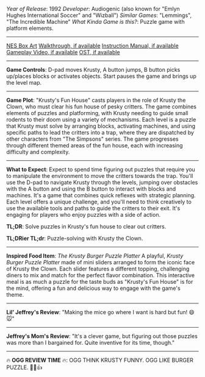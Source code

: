 *Year of Release*: 1992
*Developer*: Audiogenic (also known for "Emlyn Hughes International Soccer" and "Wizball")
*Similar Games*: "Lemmings", "The Incredible Machine"
*What Kinda Game is this?*: Puzzle game with platform elements.

---
[NES Box Art](https://www.google.com/search?tbm=isch&q=NES+Box+Art+Krusty%27s+Fun+House) 
[Walkthrough, if available](https://www.google.com/search?q=Walkthrough+NES+Krusty%27s+Fun+House)
[Instruction Manual, if available](https://www.google.com/search?q=NES+Instruction+Manual+Krusty%27s+Fun+House)
[Gameplay Video, if available](https://www.youtube.com/results?search_query=gameplay+NES+Krusty%27s+Fun+House) 
[OST, if available](https://www.youtube.com/results?search_query=NES+Krusty%27s+Fun+House+OST)

- - -
**Game Controls**:
D-pad moves Krusty, A button jumps, B button picks up/places blocks or activates objects. Start pauses the game and brings up the level map.

- - -
**Game Plot**: 
"Krusty's Fun House" casts players in the role of Krusty the Clown, who must clear his fun house of pesky critters. The game combines elements of puzzles and platforming, with Krusty needing to guide small rodents to their doom using a variety of mechanisms. Each level is a puzzle that Krusty must solve by arranging blocks, activating machines, and using specific paths to lead the critters into a trap, where they are dispatched by other characters from "The Simpsons" series. The game progresses through different themed areas of the fun house, each with increasing difficulty and complexity.

- - -
**What to Expect**: 
Expect to spend time figuring out puzzles that require you to manipulate the environment to move the critters towards the trap. You'll use the D-pad to navigate Krusty through the levels, jumping over obstacles with the A button and using the B button to interact with blocks and machines. It's a game that combines quick reflexes with strategic planning. Each level offers a unique challenge, and you'll need to think creatively to use the available tools and paths to guide the critters to their exit. It's engaging for players who enjoy puzzles with a side of action.

**TL;DR**:
Solve puzzles in Krusty's fun house to clear out critters.

**TL;DRier TL;dr**: 
Puzzle-solving with Krusty the Clown.

---
**Inspired Food Item**: *The Krusty Burger Puzzle Platter*
A playful, *Krusty Burger Puzzle Platter* made of mini sliders arranged to form the iconic face of Krusty the Clown. Each slider features a different topping, challenging diners to mix and match for the perfect flavor combination. This interactive meal is as much a puzzle for the taste buds as "Krusty's Fun House" is for the mind, offering a fun and delicious way to engage with the game's theme.

---
**Lil' Jeffrey's Review**: "Making the mice go where I want is hard but fun! 😄🐭"

---
**Jeffrey's Mom's Review**: "It's a clever game, but figuring out those puzzles was more than I bargained for. Quite inventive for its time, though."

---
🔥 **OGG REVIEW TIME** 🔥: OGG THINK KRUSTY FUNNY. OGG LIKE BURGER PUZZLE. 🍔😂👍